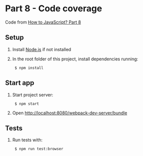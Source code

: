 # Part 8 - Code coverage

Code from [How to JavaScript? Part 8]()

## Setup

1. Install [Node.js](https://nodejs.org/) if not installed

2. In the root folder of this project, install dependencies running:

        $ npm install

## Start app

1. Start project server:

        $ npm start

2. Open [http://localhost:8080/webpack-dev-server/bundle](http://localhost:8080/webpack-dev-server/bundle)

## Tests

1. Run tests with:

        $ npm run test:browser